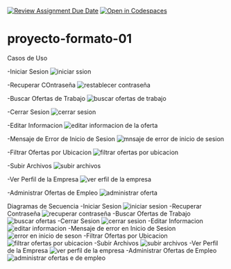[![Review Assignment Due Date](https://classroom.github.com/assets/deadline-readme-button-22041afd0340ce965d47ae6ef1cefeee28c7c493a6346c4f15d667ab976d596c.svg)](https://classroom.github.com/a/LkahOtWs)
[![Open in Codespaces](https://classroom.github.com/assets/launch-codespace-2972f46106e565e64193e422d61a12cf1da4916b45550586e14ef0a7c637dd04.svg)](https://classroom.github.com/open-in-codespaces?assignment_repo_id=17612384)
# proyecto-formato-01
Casos de Uso

-Iniciar Sesion
![iniciar ssion](https://github.com/user-attachments/assets/8a9112ad-05af-4541-92f1-046627e626eb)

-Recuperar COntraseña
![restablecer contraseña](https://github.com/user-attachments/assets/abd848c8-1ef0-43f6-9605-63557bc9d493)

-Buscar Ofertas de Trabajo
![buscar ofertas de trabajo](https://github.com/user-attachments/assets/cd5e2854-f99f-4af4-9d10-210ee356de06)

-Cerrar Sesion
![cerrar sesion](https://github.com/user-attachments/assets/fb603e46-a849-4d5b-87ae-ada2d98decf0)

-Editar Informacion
![editar informacion de la oferta](https://github.com/user-attachments/assets/7f8c57bb-35c3-47a7-923e-53b5703b20a2)

-Mensaje de Error de Inicio de Sesion
![mnsaje de error de inicio de sesion](https://github.com/user-attachments/assets/c0f04d3b-719d-438d-9d6d-4237ed76e31c)

-Filtrar Ofertas por Ubicacion
![filtrar ofertas por ubicacion](https://github.com/user-attachments/assets/16471efc-5d4a-4fc2-9b06-d055ca3a43c4)

-Subir Archivos
![subir archivos](https://github.com/user-attachments/assets/c655b279-d066-422d-8f60-8bbc34ab6512)

-Ver Perfil de la Empresa
![ver erfil de la empresa](https://github.com/user-attachments/assets/e3671fe9-eb5b-4a1c-ac86-63746c804cd0)

-Administrar Ofertas de Empleo
![administrar oferta](https://github.com/user-attachments/assets/74773cf9-2be7-4007-9d20-ed10091c9395)


Diagramas de Secuencia
-Iniciar Sesion
![iniciar sesion](https://github.com/user-attachments/assets/c7380545-e9d4-4a9e-9ff2-a1e45487bf15)
-Recuperar Contraseña
![recuperar contraseña](https://github.com/user-attachments/assets/99d59982-0824-4167-897f-459d66109f78)
-Buscar Ofertas de Trabajo
![buscar ofertas](https://github.com/user-attachments/assets/dbd9a746-f2f4-4ddc-b14b-99157dcefdfb)
-Cerrar Sesion
![cerrar sesion](https://github.com/user-attachments/assets/8cca4f31-26f2-49ab-adbd-e75f0b7817d3)
-Editar Informacion
![editar informacion](https://github.com/user-attachments/assets/d9faf5cf-1130-46b0-861d-bbddf9c52234)
-Mensaje de error en Inicio de Sesion
![error en inicio de seson](https://github.com/user-attachments/assets/1884dc92-fad4-4fa0-a52c-17a1cae3bb34)
-Filtrar Ofertas por Ubicacion
![filtrar ofertas por ubicacion](https://github.com/user-attachments/assets/f8b80fd9-f03e-4f48-a244-e8283edbcb99)
-Subir Archivos
![subir archivos](https://github.com/user-attachments/assets/eec9ecbb-e10c-4eb3-bc56-b3a2d104ea6f)
-Ver Perfil de la Empresa
![ver perfil de la empresa](https://github.com/user-attachments/assets/83f71183-c1fa-4248-9736-2a77592cd819)
-Administrar Ofertas de Empleo
![administrar ofertas e de empleo](https://github.com/user-attachments/assets/ab4daffd-6775-4077-9c15-80f4eabac130)
